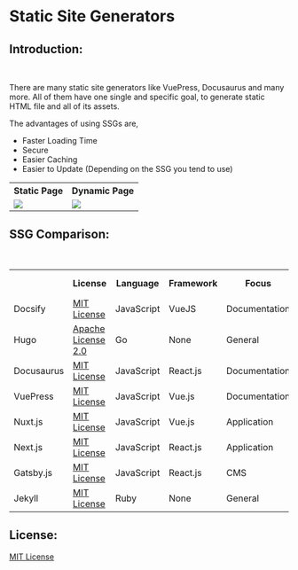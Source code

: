 # Static Site Generators

## Introduction:

<br />

There are many static site generators like VuePress, Docusaurus and many more. All of them have one single and specific goal, to generate static HTML file and all of its assets.

The advantages of using SSGs are,
- Faster Loading Time
- Secure
- Easier Caching
- Easier to Update (Depending on the SSG you tend to use)

<table>
  <tr>
    <th>Static Page</th>
    <th>Dynamic Page</th>
  </tr>
  <tr>
    <td><img align="center" src="https://raw.githubusercontent.com/adithyaakrishna/reimagined-system/master/assets/Static.png?token=GHSAT0AAAAAABOM22XLPUFKX3W2KAAPKKGMYRN6I7Q" /></td>
    <td><img align="center" src="https://raw.githubusercontent.com/adithyaakrishna/reimagined-system/master/assets/Dynamic-F.png?token=GHSAT0AAAAAABOM22XL4LYV7DLH2E2THAFGYRN6IUA" /></td>
  </tr>
</table>

## SSG Comparison:

<br />

<table>
  <tr>
    <th></th>
    <th>License</th>
    <th>Language</th>
    <th>Framework</th>
    <th>Focus</th>
    <th>Based&nbsp;On</th>
    <th>Hybrid</th>
    <th>Image&nbsp;Optimization</th>
    <th>Community</th>
    <th>Learning&nbsp;Curve</th>
    <th>Community Chat</th>
    <th>URL</th>
    <th>GitHub</th>
  </tr>
  <tr>
    <td>Docsify</td>
    <td><a href="https://github.com/docsifyjs/docsify/blob/develop/LICENSE" target="_blank" rel="noopener noreferrer">MIT License</a></td>
    <td>JavaScript</td>
    <td>VueJS</td>
    <td>Documentation</td>
    <td>VueJS/Markdown</td>
    <td>No</td>
    <td>No</td>
    <td>Good Support</td>
    <td>Easy</td>
    <td><a href="https://discord.gg/3NwKFyR" target="_blank" rel="noopener noreferrer">Docsify Discord</a></td>
    <td><a href="https://docsify.js.org/" target="_blank" rel="noopener noreferrer">Docsify Website</a></td>
    <td><a href="https://github.com/docsifyjs/docsify" target="_blank" rel="noopener noreferrer">Docsify GitHub</a></td>
  </tr>
  <tr>
    <td>Hugo</td>
    <td><a href="https://github.com/gohugoio/hugo/blob/master/LICENSE" target="_blank" rel="noopener noreferrer">Apache License 2.0</a></td>
    <td>Go</td>
    <td>None</td>
    <td>General</td>
    <td>Hugo Specific</td>
    <td>No</td>
    <td>No</td>
    <td>Good Support</td>
    <td>Medium</td>
    <td><a href="https://gitter.im/spf13/hugo" target="_blank" rel="noopener noreferrer">Hugo Gitter</a></td>
    <td><a href="https://gohugo.io/" target="_blank" rel="noopener noreferrer">Hugo Website</a></td>
    <td><a href="https://github.com/gohugoio/hugo" target="_blank" rel="noopener noreferrer">Hugo GitHub</a></td>
  </tr>
  <tr>
    <td>Docusaurus</td>
    <td><a href="https://github.com/facebook/docusaurus/blob/main/LICENSE" target="_blank" rel="noopener noreferrer">MIT License</a></td>
    <td>JavaScript</td>
    <td>React.js</td>
    <td>Documentation</td>
    <td>JSX/TSX (React Based)</td>
    <td>No</td>
    <td>No</td>
    <td>Very Good Support</td>
    <td>Easy</td>
    <td><a href="https://discordapp.com/invite/docusaurus" target="_blank" rel="noopener noreferrer">Docusaurus Discord</a></td>
    <td><a href="https://docusaurus.io/" target="_blank" rel="noopener noreferrer">Docusaurus Website</a></td>
    <td><a href="https://github.com/facebook/docusaurus" target="_blank" rel="noopener noreferrer">Docusaurus GitHub</a></td>
  </tr>
  <tr>
    <td>VuePress</td>
    <td><a href="https://github.com/vuejs/vuepress/blob/master/LICENSE" target="_blank" rel="noopener noreferrer">MIT License</a></td>
    <td>JavaScript</td>
    <td>Vue.js</td>
    <td>Documentation</td>
    <td>Vue.js/Markdown</td>
    <td>No</td>
    <td>No</td>
    <td>Good Support</td>
    <td>Easy</td>
    <td><a href="https://discord.com/invite/HBherRA" target="_blank" rel="noopener noreferrer">Vue.js Discord</a></td>
    <td><a href="https://vuepress.vuejs.org/" target="_blank" rel="noopener noreferrer">VuePress Website</a></td>
    <td><a href="https://github.com/vuejs/vuepress" target="_blank" rel="noopener noreferrer">VuePress GitHub</a></td>
  </tr>
  <tr>
    <td>Nuxt.js</td>
    <td><a href="https://github.com/nuxt/nuxt.js/blob/dev/LICENSE" target="_blank" rel="noopener noreferrer">MIT License</a></td>
    <td>JavaScript</td>
    <td>Vue.js</td>
    <td>Application</td>
    <td>Vue.js</td>
    <td>No</td>
    <td>No</td>
    <td>Good Support</td>
    <td>Easy</td>
    <td><a href="https://discord.com/invite/ps2h6QT" target="_blank" rel="noopener noreferrer">Nuxt.js Discord</a></td>
    <td><a href="https://nuxtjs.org/" target="_blank" rel="noopener noreferrer">Nuxt.js Website</a></td>
    <td><a href="https://github.com/nuxt/nuxt.js" target="_blank" rel="noopener noreferrer">Nuxt.js GitHub</a></td>
  </tr>
  <tr>
    <td>Next.js</td>
    <td><a href="https://github.com/vercel/next.js/blob/canary/license.md" target="_blank" rel="noopener noreferrer">MIT License</a></td>
    <td>JavaScript</td>
    <td>React.js</td>
    <td>Application</td>
    <td>JSX/TSX (React Based)</td>
    <td>Yes</td>
    <td>No</td>
    <td>Very Good Support</td>
    <td>Easy</td>
    <td><a href="https://nextjs.org/discord" target="_blank" rel="noopener noreferrer">Next.js Discord</a></td>
    <td><a href="https://nextjs.org/" target="_blank" rel="noopener noreferrer">Next.js Website</a></td>
    <td><a href="https://github.com/vercel/next.js" target="_blank" rel="noopener noreferrer">Next.js GitHub</a></td>
  </tr>
  <tr>
    <td>Gatsby.js</td>
    <td><a href="https://github.com/gatsbyjs/gatsby/blob/master/LICENSE" target="_blank" rel="noopener noreferrer">MIT License</a></td>
    <td>JavaScript</td>
    <td>React.js</td>
    <td>CMS</td>
    <td>JSX/TSX (React Based)</td>
    <td>Yes</td>
    <td>Yes</td>
    <td>Very Good Support</td>
    <td>Easy</td>
    <td><a href="https://gatsby.dev/discord" target="_blank" rel="noopener noreferrer">Gatsby.js Discord</a></td>
    <td><a href="https://www.gatsbyjs.com/" target="_blank" rel="noopener noreferrer">Gatsby.js Website</a></td>
    <td><a href="https://github.com/gatsbyjs/gatsby" target="_blank" rel="noopener noreferrer">Gatsby.js GitHub</a></td>
  </tr>
  <tr>
    <td>Jekyll</td>
    <td><a href="https://github.com/jekyll/jekyll/blob/master/LICENSE" target="_blank" rel="noopener noreferrer">MIT License</a></td>
    <td>Ruby</td>
    <td>None</td>
    <td>General</td>
    <td><a href="https://jekyllrb.com/docs/liquid/" target="_blank" rel="noopener noreferrer">Liquid</a></td>
    <td>No</td>
    <td>No</td>
    <td>Very Good Support</td>
    <td>Easy</td>
    <td><a href="https://jekyllrb.com/docs/community/" target="_blank" rel="noopener noreferrer">Jekyll Community</a></td>
    <td><a href="https://jekyllrb.com/" target="_blank" rel="noopener noreferrer">Jekyll Website</a></td>
    <td><a href="https://github.com/jekyll/jekyll" target="_blank" rel="noopener noreferrer">Jekyll GitHub</a></td>
  </tr>
</table>


## License:

[MIT License](LICENSE)